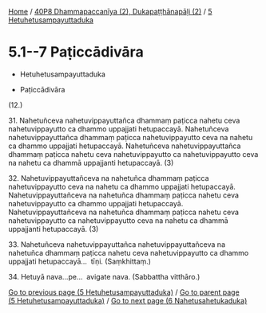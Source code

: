 
[Home](/) / [40P8 Dhammapaccanīya (2), Dukapaṭṭhānapāḷi (2)](...md) / [5 Hetuhetusampayuttaduka](../40P8/5.md)

# 5.1--7 Paṭiccādivāra

* Hetuhetusampayuttaduka

* Paṭiccādivāra

(12.)

31\. Nahetuñceva nahetuvippayuttañca dhammaṃ paṭicca nahetu ceva nahetuvippayutto ca dhammo uppajjati hetupaccayā. Nahetuñceva nahetuvippayuttañca dhammaṃ paṭicca nahetuvippayutto ceva na nahetu ca dhammo uppajjati hetupaccayā. Nahetuñceva nahetuvippayuttañca dhammaṃ paṭicca nahetu ceva nahetuvippayutto ca nahetuvippayutto ceva na nahetu ca dhammā uppajjanti hetupaccayā. (3)

32\. Nahetuvippayuttañceva na nahetuñca dhammaṃ paṭicca nahetuvippayutto ceva na nahetu ca dhammo uppajjati hetupaccayā. Nahetuvippayuttañceva na nahetuñca dhammaṃ paṭicca nahetu ceva nahetuvippayutto ca dhammo uppajjati hetupaccayā. Nahetuvippayuttañceva na nahetuñca dhammaṃ paṭicca nahetu ceva nahetuvippayutto ca nahetuvippayutto ceva na nahetu ca dhammā uppajjanti hetupaccayā. (3)

33\. Nahetuñceva nahetuvippayuttañca nahetuvippayuttañceva na nahetuñca dhammaṃ paṭicca nahetu ceva nahetuvippayutto ca dhammo uppajjati hetupaccayā…  tīṇi. (Saṃkhittaṃ.)

34\. Hetuyā nava…pe…  avigate nava. (Sabbattha vitthāro.)

[Go to previous page (5 Hetuhetusampayuttaduka)](../40P8/5.md) / [Go to parent page (5 Hetuhetusampayuttaduka)](../40P8/5.md) / [Go to next page (6 Nahetusahetukaduka)](../6.md)


